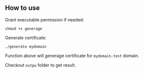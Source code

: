 ## How to use

Grant executable permission if needed:

```
chmod +x generage
```

Generate certificate:

```
./generate mydomain
```

Function above will generage certificate for `mydomain.test` domain.

Checkout `outpu` folder to get result.

